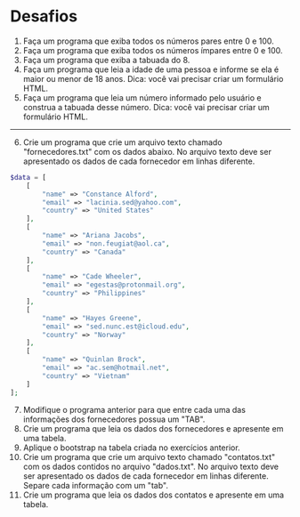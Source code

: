 # Desafios

1. Faça um programa que exiba todos os números pares entre 0 e 100.
2. Faça um programa que exiba todos os números ímpares entre 0 e 100.
3. Faça um programa que exiba a tabuada do 8.
4. Faça um programa que leia a idade de uma pessoa e informe se ela é maior ou menor de 18 anos. Dica: você vai precisar criar um formulário HTML.
5. Faça um programa que leia um número informado pelo usuário e construa a tabuada desse número. Dica: você vai precisar criar um formulário HTML.
--- 
6. Crie um programa que crie um arquivo texto chamado "fornecedores.txt" com os dados abaixo. No arquivo texto deve ser apresentado os dados de cada fornecedor em linhas diferente. 
```php
$data = [
    [
        "name" => "Constance Alford",
        "email" => "lacinia.sed@yahoo.com",
        "country" => "United States"
    ],
    [
        "name" => "Ariana Jacobs",
        "email" => "non.feugiat@aol.ca",
        "country" => "Canada"
    ],
    [
        "name" => "Cade Wheeler",
        "email" => "egestas@protonmail.org",
        "country" => "Philippines"
    ],
    [
        "name" => "Hayes Greene",
        "email" => "sed.nunc.est@icloud.edu",
        "country" => "Norway"
    ],
    [
        "name" => "Quinlan Brock",
        "email" => "ac.sem@hotmail.net",
        "country" => "Vietnam"
    ]
];
```
7. Modifique o programa anterior para que entre cada uma das informações dos fornecedores possua um "TAB".
8. Crie um programa que leia os dados dos fornecedores e apresente em uma tabela.
9. Aplique o bootstrap na tabela criada no exercícios anterior.
10. Crie um programa que crie um arquivo texto chamado "contatos.txt" com os dados contidos no arquivo "dados.txt". No arquivo texto deve ser apresentado os dados de cada fornecedor em linhas diferente. Separe cada informação com um "tab".
8. Crie um programa que leia os dados dos contatos e apresente em uma tabela.